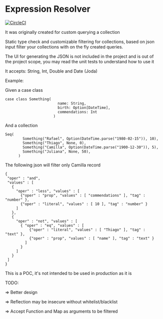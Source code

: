 # Expression Resolver

[![CircleCI](https://circleci.com/gh/malkaviano/expressionresolver.svg?style=svg)](https://circleci.com/gh/malkaviano/expressionresolver)

It was originally created for custom querying a collection 

Static type check and customizable filtering for collections, based on json input filter your collections with on the fly created queries.

The UI for generating the JSON is not included in the project and is out of the project scope, you may read the unit tests to understand how to use it

It accepts: String, Int, Double and Date (Joda)

Example:

Given a case class





```  
case class Something(
                        name: String,
                        birth: Option[DateTime],
                        commendations: Int
                      )
```

And a collection

```
Seq(
        Something("Rafael", Option(DateTime.parse("1980-02-15")), 10),
        Something("Thiago", None, 0),
        Something("Camilla", Option(DateTime.parse("1900-12-30")), 5),
        Something("Juliana", None, 50),
      )
```

The following json will filter only Camilla record

```
{
 "oper" : "and",
 "values" : [
   {
     "oper" : "less", "values" : [
       {"oper" : "prop", "values" : [ "commendations" ], "tag" : "number" },
       {"oper" : "literal", "values" : [ 10 ], "tag" : "number" }
     ]
   },
   {
     "oper" : "not", "values" : [
       { "oper" : "eq", "values" : [
           {"oper" : "literal", "values" : [ "Thiago" ], "tag" : "text" },
           {"oper" : "prop", "values" : [ "name" ], "tag" : "text" }
         ]
       }
     ]
   }
 ]
}
```

This is a POC, it's not intended to be used in production as it is


TODO:

=> Better design

=> Reflection may be insecure without whitelist/blacklist

=> Accept Function and Map as arguments to be filtered
